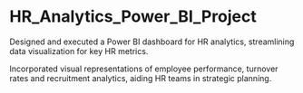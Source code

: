 # HR_Analytics_Power_BI_Project

Designed and executed a Power BI dashboard for HR analytics, streamlining data visualization for key HR metrics.

Incorporated visual representations of employee performance, turnover rates and recruitment analytics, aiding HR teams in strategic planning.
